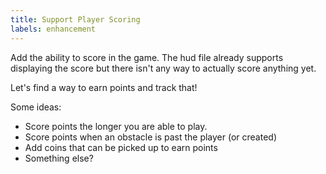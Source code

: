 ```yaml
---
title: Support Player Scoring
labels: enhancement
---
```


Add the ability to score in the game. The hud file already supports displaying the score but there isn't any way to actually score anything yet.

Let's find a way to earn points and track that!

Some ideas:

- Score points the longer you are able to play.
- Score points when an obstacle is past the player (or created)
- Add coins that can be picked up to earn points
- Something else?